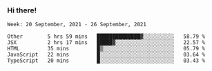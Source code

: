 ### Hi there!

<!--START_SECTION:waka-->
```text
Week: 20 September, 2021 - 26 September, 2021

Other        5 hrs 59 mins   ██████████████▓░░░░░░░░░░   58.79 % 
JSX          2 hrs 17 mins   █████▓░░░░░░░░░░░░░░░░░░░   22.57 % 
HTML         35 mins         █▒░░░░░░░░░░░░░░░░░░░░░░░   05.79 % 
JavaScript   22 mins         █░░░░░░░░░░░░░░░░░░░░░░░░   03.64 % 
TypeScript   20 mins         █░░░░░░░░░░░░░░░░░░░░░░░░   03.43 % 
```
<!--END_SECTION:waka-->
